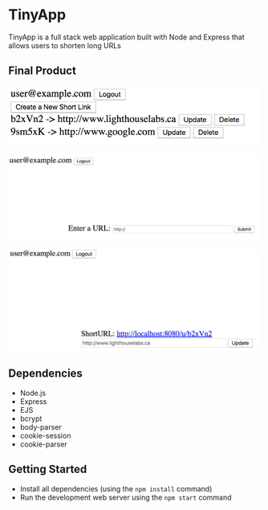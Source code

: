 # TinyApp
TinyApp is a full stack web application built with Node and Express that allows users to shorten long URLs

## Final Product
!["Screenshot of URLs Page"](https://github.com/wang790222/TinyApp/blob/master/docs/urls-page.png)

!["Screenshot of Shorten URLs Page"](https://github.com/wang790222/TinyApp/blob/master/docs/shorten-url.png)

!["Screenshot of Update URLs Page"](https://github.com/wang790222/TinyApp/blob/master/docs/update-url.png)

## Dependencies
- Node.js
- Express
- EJS
- bcrypt
- body-parser
- cookie-session
- cookie-parser

## Getting Started
- Install all dependencies (using the `npm install` command)
- Run the development web server using the `npm start` command
